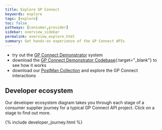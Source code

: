 ```yaml
---
title: Explore GP Connect
keywords: explore
tags: [explore]
toc: false
pathways: [consumer,provider]
sidebar: overview_sidebar
permalink: overview_explore.html
summary: Get hands-on experience of the GP Connect APIs 
---
```


- try out the [GP Connect Demonstrator](system_demonstrator.html) system
- download the [GP Connect Demonstrator Codebase](https://github.com/nhs-digital/gpconnect){:target="_blank"} to see how it works 
- download our [PostMan Collection](system_reference_postman.html) and explore the GP Connect interactions
 
## Developer ecosystem ##

Our developer ecosystem diagram takes you through each stage of a consumer supplier journey for a typical GP Connect API project. Click on a stage to find out more.

{% include developer_journey.html %}

